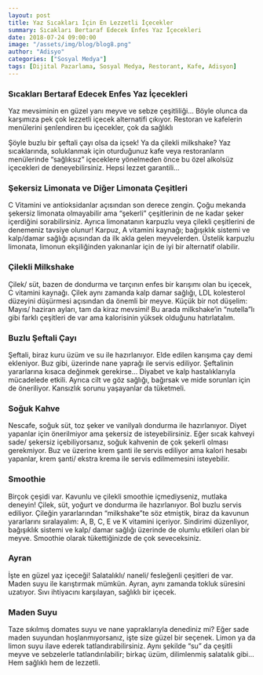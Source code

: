 ```yaml
---
layout: post
title: Yaz Sıcakları İçin En Lezzetli İçecekler
summary: Sıcakları Bertaraf Edecek Enfes Yaz İçecekleri
date: 2018-07-24 09:00:00
image: "/assets/img/blog/blog8.png"
author: "Adisyo"
categories: ["Sosyal Medya"]
tags: [Dijital Pazarlama, Sosyal Medya, Restorant, Kafe, Adisyon]
---
```

### Sıcakları Bertaraf Edecek Enfes Yaz İçecekleri

Yaz mevsiminin en güzel yanı meyve ve sebze çeşitliliği… Böyle olunca da 
karşımıza pek çok lezzetli içecek alternatifi çıkıyor. Restoran ve kafelerin 
menülerini şenlendiren bu içecekler, çok da sağlıklı

Şöyle buzlu bir şeftali çayı olsa da içsek! Ya da çilekli milkshake? Yaz 
sıcaklarında, soluklanmak için oturduğunuz kafe veya restoranların 
menülerinde “sağlıksız” içeceklere yönelmeden önce bu özel alkolsüz 
içecekleri de deneyebilirsiniz. Hepsi lezzet garantili…

### Şekersiz Limonata ve Diğer Limonata Çeşitleri

C Vitamini ve antioksidanlar açısından son derece zengin. Çoğu mekanda 
şekersiz limonata olmayabilir ama “şekerli” çeşitlerinin de ne kadar şeker 
içerdiğini sorabilirsiniz. Ayrıca limonatanın karpuzlu veya çilekli çeşitlerini de 
denemeniz tavsiye olunur! Karpuz, A vitamini kaynağı; bağışıklık sistemi ve 
kalp/damar sağlığı açısından da ilk akla gelen meyvelerden. Üstelik karpuzlu 
limonata, limonun ekşiliğinden yakınanlar için de iyi bir alternatif olabilir.

### Çilekli Milkshake

Çilek/ süt, bazen de dondurma ve tarçının enfes bir karışımı olan bu içecek, C 
vitamini kaynağı. Çilek aynı zamanda kalp damar sağlığı, LDL kolesterol 
düzeyini düşürmesi açısından da önemli bir meyve. Küçük bir not düşelim: 
Mayıs/ haziran ayları, tam da kiraz mevsimi! Bu arada milkshake’in 
“nutella”lı gibi farklı çeşitleri de var ama kalorisinin yüksek olduğunu 
hatırlatalım.

### Buzlu Şeftali Çayı

Şeftali, biraz kuru üzüm ve su ile hazırlanıyor. Elde edilen karışıma çay demi 
ekleniyor. Buz gibi, üzerinde nane yaprağı ile servis ediliyor. Şeftalinin 
yararlarına kısaca değinmek gerekirse… Diyabet ve kalp hastalıklarıyla 
mücadelede etkili. Ayrıca cilt ve göz sağlığı, bağırsak ve mide sorunları için de 
öneriliyor. Kansızlık sorunu yaşayanlar da tüketmeli.

### Soğuk Kahve

Nescafe, soğuk süt, toz şeker ve vanilyalı dondurma ile hazırlanıyor. Diyet 
yapanlar için önerilmiyor ama şekersiz de isteyebilirsiniz. Eğer sıcak kahveyi 
sade/ şekersiz içebiliyorsanız, soğuk kahvenin de çok şekerli olması 
gerekmiyor. Buz ve üzerine krem şanti ile servis ediliyor ama kalori hesabı 
yapanlar, krem şanti/ ekstra krema ile servis edilmemesini isteyebilir.

### Smoothie

Birçok çeşidi var. Kavunlu ve çilekli smoothie içmediyseniz, mutlaka deneyin! 
Çilek, süt, yoğurt ve dondurma ile hazırlanıyor. Bol buzlu servis ediliyor. 
Çileğin yararlarından “milkshake”te söz etmiştik, biraz da kavunun yararlarını 
sıralayalım: A, B, C, E ve K vitamini içeriyor. Sindirimi düzenliyor, bağışıklık 
sistemi ve kalp/ damar sağlığı üzerinde de olumlu etkileri olan bir meyve. 
Smoothie olarak tükettiğinizde de çok seveceksiniz.

### Ayran

İşte en güzel yaz içeceği! Salatalıklı/ naneli/ fesleğenli çeşitleri de var. Maden 
suyu ile karıştırmak mümkün. Ayran, aynı zamanda tokluk süresini uzatıyor. 
Sıvı ihtiyacını karşılayan, sağlıklı bir içecek.

### Maden Suyu

Taze sıkılmış domates suyu ve nane yapraklarıyla denediniz mi? Eğer sade 
maden suyundan hoşlanmıyorsanız, işte size güzel bir seçenek. Limon ya da 
limon suyu ilave ederek tatlandırabilirsiniz. Aynı şekilde “su” da çeşitli meyve 
ve sebzelerle tatlandırılabilir; birkaç üzüm, dilimlenmiş salatalık gibi… Hem 
sağlıklı hem de lezzetli.
